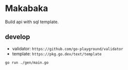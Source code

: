 # Makabaka

  Build api with sql template.


## develop

- validator: `https://github.com/go-playground/validator`
- template: `https://pkg.go.dev/text/template`

```shell
go run ./gen/main.go
```
